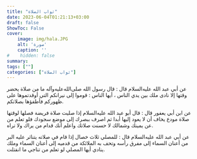 ```yaml
---
title: "ثواب الصلاة"
date: 2023-06-04T01:21:13+03:00
draft: false
ShowToc: False
cover:
    image: img/hala.JPG
    alt: 'صورة'
    caption: ''
#    hidden: false
summary: 
tags: [""]
categories: ["ثواب الصلاة"]
---
```

عن
أبي عبد الله عليه‌السلام قال : قال رسول الله صلى‌الله‌عليه‌وآله ما من صلاة يحضر وقتها إلا
نادى ملك بين يدي الناس ، أيها الناس : قوموا إلى نيرانكم التي أوقدتموها
على ظهوركم فأطفؤها بصلاتكم.

عن ابن أبي يعفور قال : قال
أبو عبد الله عليه‌السلام إذا صليت صلاة فريضة فصلها لوقتها صلاة مودع يخاف
أن لا يعود إليها أبدا ثم اصرف ببصرك إلى موضع سجودك فلو تعلم من
عن يمينك وشمالك لا حسنت صلاتك واعلم أنك قدام من يراك ولا تراه.

عن أبي عبد الله عليه‌السلام قال : للمصلي ثلاث خصال إذا
قام في صلاته يتناثر عليه البر من أعنان السماء إلى مفرق رأسه وتحف
به الملائكة من قدميه إلى أعنان السماء وملك ينادي أيها المصلي لو تعلم
من تناجي ما انفتلت.

